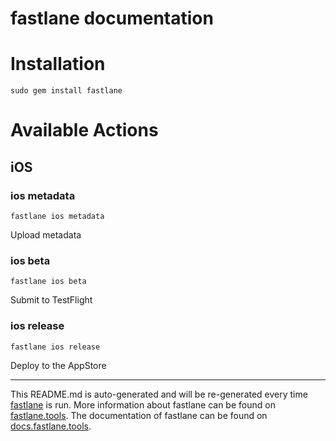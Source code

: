 fastlane documentation
================
# Installation
```
sudo gem install fastlane
```
# Available Actions
## iOS
### ios metadata
```
fastlane ios metadata
```
Upload metadata
### ios beta
```
fastlane ios beta
```
Submit to TestFlight
### ios release
```
fastlane ios release
```
Deploy to the AppStore

----

This README.md is auto-generated and will be re-generated every time [fastlane](https://fastlane.tools) is run.
More information about fastlane can be found on [fastlane.tools](https://fastlane.tools).
The documentation of fastlane can be found on [docs.fastlane.tools](https://docs.fastlane.tools).
